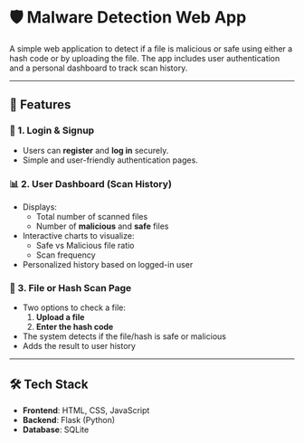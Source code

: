 # 🛡️ Malware Detection Web App

A simple web application to detect if a file is malicious or safe using either a hash code or by uploading the file. The app includes user authentication and a personal dashboard to track scan history.

---

## 🚀 Features

### 🔐 1. Login & Signup
- Users can **register** and **log in** securely.
- Simple and user-friendly authentication pages.

### 📊 2. User Dashboard (Scan History)
- Displays:
  - Total number of scanned files
  - Number of **malicious** and **safe** files
- Interactive charts to visualize:
  - Safe vs Malicious file ratio
  - Scan frequency
- Personalized history based on logged-in user

### 🧪 3. File or Hash Scan Page
- Two options to check a file:
  1. **Upload a file**
  2. **Enter the hash code**
- The system detects if the file/hash is safe or malicious
- Adds the result to user history

---

## 🛠️ Tech Stack

- **Frontend**: HTML, CSS, JavaScript
- **Backend**: Flask (Python)
- **Database**: SQLite


